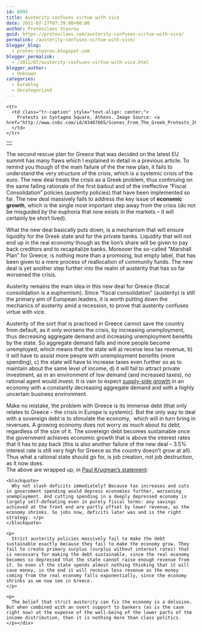 ```yaml
---
id: 8995
title: Austerity confuses virtue with vice
date: 2011-07-27T07:39:00+00:00
author: Protesilaos Stavrou
guid: https://protesilaos.com/austerity-confuses-virtue-with-vice/
permalink: /austerity-confuses-virtue-with-vice/
blogger_blog:
  - protes-stavrou.blogspot.com
blogger_permalink:
  - /2011/07/austerity-confuses-virtue-with-vice.html
blogger_author:
  - Unknown
categories:
  - Euroblog
  - Uncategorized
---
```

<div dir="ltr" style="text-align: left;" trbidi="on">
  <table align="center" cellpadding="0" cellspacing="0" class="tr-caption-container" style="margin-left: auto; margin-right: auto; text-align: center;">
    <tr>
      <td style="text-align: center;">
      </td>
    </tr>
    
    <tr>
      <td class="tr-caption" style="text-align: center;">
        Protests in Syntagma Square, Athens. Image Source: <a href="http://www.cnbc.com/id/43407665/Scenes_From_The_Greek_Protests_2011">CNBC</a>
      </td>
    </tr>
  </table>
  
  <div class="separator" style="clear: both; text-align: center;">
  </div>
  
  <p>
    The second rescue plan for Greece that was decided on the latest EU summit has many flaws which I explained in detail in a previous article. To remind you though of the main failure of the the new plan, it fails to understand the very structure of the crisis, which is a systemic crisis of the euro. The new deal treats the crisis as a Greek problem, thus continuing on the same failing rationale of the first bailout and of the ineffective &#8220;Fiscal Consolidation&#8221; policies (austerity policies) that have been implemented so far. The new deal massively fails to address the key issue of <b>economic growth</b>, which is the single most important step away from the crisis (do not be misguided by the euphoria that now exists in the markets &#8211; it will certainly be short lived).
  </p>
  
  <p>
    What the new deal basically puts down, is a mechanism that will ensure liquidity for the Greek state and for the private banks. Liquidity that will not end up in the real economy though as the lion&#8217;s share will be given to pay back creditors and to recapitalize banks. Moreover the so-called &#8220;Marshall Plan&#8221; for Greece, is nothing more than a promising, but empty label, that has been given to a mere process of reallocation of community funds. The new deal is yet another step further into the realm of austerity that has so far worsened the crisis.
  </p>
  
  <p>
    Austerity remains the main idea in this new deal for Greece (fiscal consolidation is a euphemism). Since &#8220;fiscal consolidation&#8221; (austerity) is still the primary aim of European leaders, it is worth putting down the mechanics of austerity amid a recession, to prove that austerity confuses virtue with vice.
  </p>
  
  <p>
    Austerity of the sort that is practiced in Greece cannot save the country from default, as it only worsens the crisis, by increasing unemployment, thus decreasing aggregate demand and increasing unemployment benefits by the state. So aggregate demand falls and more people become unemployed, which means that the state will a) receive less tax revenue, b) it will have to assist more people with unemployment benefits (more spending), c) the state will have to increase taxes even further so as to maintain about the same level of income, d) it will fail to attract private investment, as in an environment of low demand (and increased taxes), no rational agent would invest. It is vain to expect <a href="http://blogs.lse.ac.uk/greeceatlse/2011/07/23/keeping-greece-afloat-and-hoping-for-supply-side-growth/">supply-side growth</a> in an economy with a constantly decreasing aggregate demand and with a highly uncertain business environment.
  </p>
  
  <p>
    Make no mistake, the problem with Greece is its immense debt (that only relates to Greece &#8211; the crisis in Europe is systemic). But the only way to deal with a sovereign debt is to stimulate the economy,&nbsp; which will in turn bring in revenues. A growing economy does not worry <i>as much</i> about its debt, regardless of the size of it. The sovereign debt becomes sustainable once the government achieves economic growth that is above the interest rates that it has to pay back (this is also another failure of the new deal &#8211; 3.5% interest rate is still very high for Greece as the country doesn&#8217;t grow at all). Thus what a rational state should go for, is job creation, not job destruction, as it now does.<br />The above are wrapped up, in <a href="http://www.nytimes.com/2011/03/25/opinion/25krugman.html">Paul Krugman&#8217;s statement</a>:<br /> 
    
    <blockquote>
      Why not slash deficits immediately? Because tax increases and cuts in government spending would depress economies further, worsening unemployment. And cutting spending in a deeply depressed economy is largely self-defeating even in purely fiscal terms: any savings achieved at the front end are partly offset by lower revenue, as the economy shrinks. So jobs now, deficits later was and is the right strategy. </p>
    </blockquote>
    
    <p>
      Strict austerity policies massively fail to make the debt sustainable exactly because they fail to make the economy grow. They fail to create primary surplus (surplus without interest rates) that is necessary for making the debt sustainable, since the real economy becomes so depressed that the state cannot raise enough revenue from it. So even if the state spends almost nothing thinking that it will save money, in the end it will receive less revenue as the money coming from the real economy falls exponentially, since the economy shrinks as we now see in Greece.
    </p>
    
    <p>
      The belief that strict austerity can fix the economy is a delusion. But when combined with an overt support to bankers (as is the case right now) at the expense of the well-being of the lower parts of the income distribution, then it is nothing more than class politics.
    </p></div>
